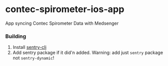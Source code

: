 # contec-spirometer-ios-app
 
App syncing Contec Spirometer Data with Medsenger


### Building

1. Install [sentry-cli](https://github.com/getsentry/sentry-cli)
2. Add sentry package if it did'n added. Warning: add just `sentry` package not `sentry-dynamic`!
